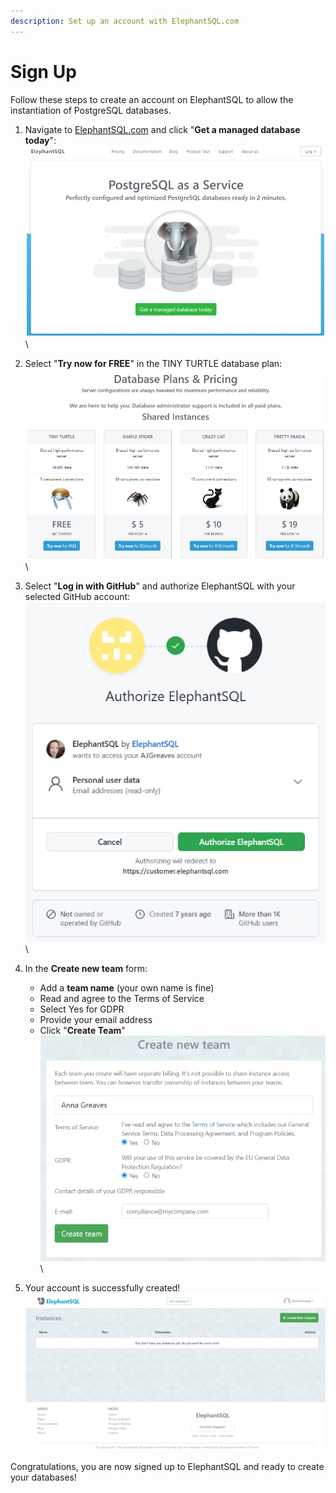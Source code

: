 ```yaml
---
description: Set up an account with ElephantSQL.com
---
```


# Sign Up

Follow these steps to create an account on ElephantSQL to allow the instantiation of PostgreSQL databases.

1. Navigate to [ElephantSQL.com](https://elephantsql.com) and click "**Get a managed database today**":\
   ![elephantsql landing page with a large green button, in the lower middle of the screen, reading "get a managed database today"](../.gitbook/assets/elephant-landing.png)\

2. Select "**Try now for FREE**" in the TINY TURTLE database plan:\
   ![a variety of options with the free tiny turtle plan on the left](../.gitbook/assets/plans-and-pricing.png)\

3. Select "**Log in with GitHub**" and authorize ElephantSQL with your selected GitHub account:\
   ![a github authorization screen with a green authorize button](../.gitbook/assets/authorize.png)\

4. In the **Create new team** form:
   * Add a **team name** (your own name is fine)
   * Read and agree to the Terms of Service
   * Select Yes for GDPR
   * Provide your email address
   * Click "**Create Team**"\
     ![create new team form with inputs](<../.gitbook/assets/create-team (1).png>)\

5. Your account is successfully created!\
   ![an elephantsql dashboard with no database instances](../.gitbook/assets/created.png)

Congratulations, you are now signed up to ElephantSQL and ready to create your databases!

